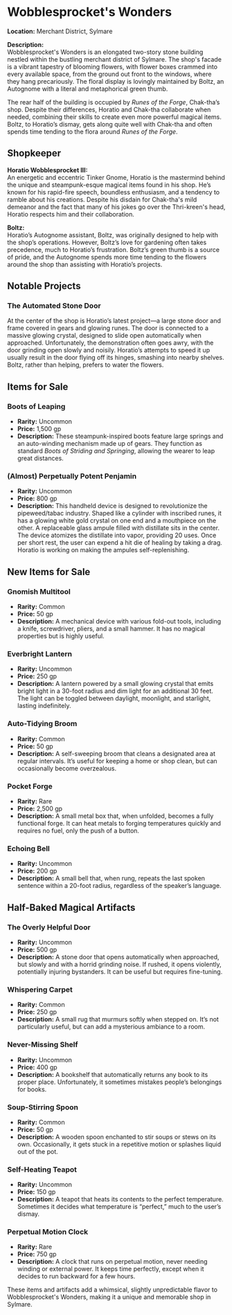 # Wobblesprocket's Wonders

**Location:** Merchant District, Sylmare

**Description:**  
Wobblesprocket's Wonders is an elongated two-story stone building nestled within the bustling merchant district of Sylmare. The shop's facade is a vibrant tapestry of blooming flowers, with flower boxes crammed into every available space, from the ground out front to the windows, where they hang precariously. The floral display is lovingly maintained by Boltz, an Autognome with a literal and metaphorical green thumb.

The rear half of the building is occupied by *Runes of the Forge*, Chak-tha’s shop. Despite their differences, Horatio and Chak-tha collaborate when needed, combining their skills to create even more powerful magical items. Boltz, to Horatio’s dismay, gets along quite well with Chak-tha and often spends time tending to the flora around *Runes of the Forge*.

## Shopkeeper

**Horatio Wobblesprocket III:**  
An energetic and eccentric Tinker Gnome, Horatio is the mastermind behind the unique and steampunk-esque magical items found in his shop. He’s known for his rapid-fire speech, boundless enthusiasm, and a tendency to ramble about his creations. Despite his disdain for Chak-tha's mild demeanor and the fact that many of his jokes go over the Thri-kreen's head, Horatio respects him and their collaboration.

**Boltz:**  
Horatio’s Autognome assistant, Boltz, was originally designed to help with the shop’s operations. However, Boltz’s love for gardening often takes precedence, much to Horatio’s frustration. Boltz’s green thumb is a source of pride, and the Autognome spends more time tending to the flowers around the shop than assisting with Horatio’s projects.

## Notable Projects

### The Automated Stone Door
At the center of the shop is Horatio’s latest project—a large stone door and frame covered in gears and glowing runes. The door is connected to a massive glowing crystal, designed to slide open automatically when approached. Unfortunately, the demonstration often goes awry, with the door grinding open slowly and noisily. Horatio’s attempts to speed it up usually result in the door flying off its hinges, smashing into nearby shelves. Boltz, rather than helping, prefers to water the flowers.

## Items for Sale

### Boots of Leaping
- **Rarity:** Uncommon
- **Price:** 1,500 gp
- **Description:** These steampunk-inspired boots feature large springs and an auto-winding mechanism made up of gears. They function as standard *Boots of Striding and Springing*, allowing the wearer to leap great distances.

### (Almost) Perpetually Potent Penjamin
- **Rarity:** Uncommon
- **Price:** 800 gp
- **Description:** This handheld device is designed to revolutionize the pipeweed/tabac industry. Shaped like a cylinder with inscribed runes, it has a glowing white gold crystal on one end and a mouthpiece on the other. A replaceable glass ampule filled with distillate sits in the center. The device atomizes the distillate into vapor, providing 20 uses. Once per short rest, the user can expend a hit die of healing by taking a drag. Horatio is working on making the ampules self-replenishing.

## New Items for Sale

### Gnomish Multitool
- **Rarity:** Common
- **Price:** 50 gp
- **Description:** A mechanical device with various fold-out tools, including a knife, screwdriver, pliers, and a small hammer. It has no magical properties but is highly useful.

### Everbright Lantern
- **Rarity:** Uncommon
- **Price:** 250 gp
- **Description:** A lantern powered by a small glowing crystal that emits bright light in a 30-foot radius and dim light for an additional 30 feet. The light can be toggled between daylight, moonlight, and starlight, lasting indefinitely.

### Auto-Tidying Broom
- **Rarity:** Common
- **Price:** 50 gp
- **Description:** A self-sweeping broom that cleans a designated area at regular intervals. It’s useful for keeping a home or shop clean, but can occasionally become overzealous.

### Pocket Forge
- **Rarity:** Rare
- **Price:** 2,500 gp
- **Description:** A small metal box that, when unfolded, becomes a fully functional forge. It can heat metals to forging temperatures quickly and requires no fuel, only the push of a button.

### Echoing Bell
- **Rarity:** Uncommon
- **Price:** 200 gp
- **Description:** A small bell that, when rung, repeats the last spoken sentence within a 20-foot radius, regardless of the speaker’s language.

## Half-Baked Magical Artifacts

### The Overly Helpful Door
- **Rarity:** Uncommon
- **Price:** 500 gp
- **Description:** A stone door that opens automatically when approached, but slowly and with a horrid grinding noise. If rushed, it opens violently, potentially injuring bystanders. It can be useful but requires fine-tuning.

### Whispering Carpet
- **Rarity:** Common
- **Price:** 250 gp
- **Description:** A small rug that murmurs softly when stepped on. It’s not particularly useful, but can add a mysterious ambiance to a room.

### Never-Missing Shelf
- **Rarity:** Uncommon
- **Price:** 400 gp
- **Description:** A bookshelf that automatically returns any book to its proper place. Unfortunately, it sometimes mistakes people’s belongings for books.

### Soup-Stirring Spoon
- **Rarity:** Common
- **Price:** 50 gp
- **Description:** A wooden spoon enchanted to stir soups or stews on its own. Occasionally, it gets stuck in a repetitive motion or splashes liquid out of the pot.

### Self-Heating Teapot
- **Rarity:** Uncommon
- **Price:** 150 gp
- **Description:** A teapot that heats its contents to the perfect temperature. Sometimes it decides what temperature is “perfect,” much to the user’s dismay.

### Perpetual Motion Clock
- **Rarity:** Rare
- **Price:** 750 gp
- **Description:** A clock that runs on perpetual motion, never needing winding or external power. It keeps time perfectly, except when it decides to run backward for a few hours.

These items and artifacts add a whimsical, slightly unpredictable flavor to Wobblesprocket's Wonders, making it a unique and memorable shop in Sylmare.
